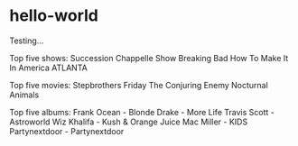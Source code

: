 # hello-world
Testing...

Top five shows:
Succession
Chappelle Show
Breaking Bad
How To Make It In America
ATLANTA


Top five movies:
Stepbrothers
Friday
The Conjuring
Enemy
Nocturnal Animals

Top five albums:
Frank Ocean - Blonde
Drake - More Life
Travis Scott - Astroworld
Wiz Khalifa - Kush & Orange Juice
Mac Miller - KIDS
Partynextdoor - Partynextdoor
